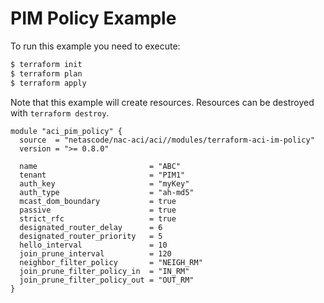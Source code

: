 <!-- BEGIN_TF_DOCS -->
# PIM Policy Example

To run this example you need to execute:

```bash
$ terraform init
$ terraform plan
$ terraform apply
```

Note that this example will create resources. Resources can be destroyed with `terraform destroy`.

```hcl
module "aci_pim_policy" {
  source  = "netascode/nac-aci/aci//modules/terraform-aci-im-policy"
  version = ">= 0.8.0"

  name                         = "ABC"
  tenant                       = "PIM1"
  auth_key                     = "myKey"
  auth_type                    = "ah-md5"
  mcast_dom_boundary           = true
  passive                      = true
  strict_rfc                   = true
  designated_router_delay      = 6
  designated_router_priority   = 5
  hello_interval               = 10
  join_prune_interval          = 120
  neighbor_filter_policy       = "NEIGH_RM"
  join_prune_filter_policy_in  = "IN_RM"
  join_prune_filter_policy_out = "OUT_RM"
}
```
<!-- END_TF_DOCS -->